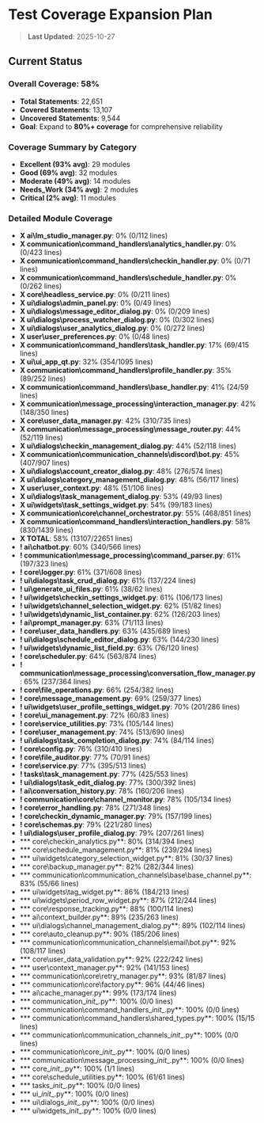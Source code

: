 # Test Coverage Expansion Plan

> **Last Updated**: 2025-10-27

## Current Status

### **Overall Coverage: 58%**
- **Total Statements**: 22,651
- **Covered Statements**: 13,107
- **Uncovered Statements**: 9,544
- **Goal**: Expand to **80%+ coverage** for comprehensive reliability

### **Coverage Summary by Category**
- **Excellent (93% avg)**: 29 modules
- **Good (69% avg)**: 32 modules
- **Moderate (49% avg)**: 14 modules
- **Needs_Work (34% avg)**: 2 modules
- **Critical (2% avg)**: 11 modules

### **Detailed Module Coverage**
- **X ai\lm_studio_manager.py**: 0% (0/112 lines)
- **X communication\command_handlers\analytics_handler.py**: 0% (0/423 lines)
- **X communication\command_handlers\checkin_handler.py**: 0% (0/71 lines)
- **X communication\command_handlers\schedule_handler.py**: 0% (0/262 lines)
- **X core\headless_service.py**: 0% (0/211 lines)
- **X ui\dialogs\admin_panel.py**: 0% (0/49 lines)
- **X ui\dialogs\message_editor_dialog.py**: 0% (0/209 lines)
- **X ui\dialogs\process_watcher_dialog.py**: 0% (0/302 lines)
- **X ui\dialogs\user_analytics_dialog.py**: 0% (0/272 lines)
- **X user\user_preferences.py**: 0% (0/48 lines)
- **X communication\command_handlers\task_handler.py**: 17% (69/415 lines)
- **X ui\ui_app_qt.py**: 32% (354/1095 lines)
- **X communication\command_handlers\profile_handler.py**: 35% (89/252 lines)
- **X communication\command_handlers\base_handler.py**: 41% (24/59 lines)
- **X communication\message_processing\interaction_manager.py**: 42% (148/350 lines)
- **X core\user_data_manager.py**: 42% (310/735 lines)
- **X communication\message_processing\message_router.py**: 44% (52/119 lines)
- **X ui\dialogs\checkin_management_dialog.py**: 44% (52/118 lines)
- **X communication\communication_channels\discord\bot.py**: 45% (407/907 lines)
- **X ui\dialogs\account_creator_dialog.py**: 48% (276/574 lines)
- **X ui\dialogs\category_management_dialog.py**: 48% (56/117 lines)
- **X user\user_context.py**: 48% (51/106 lines)
- **X ui\dialogs\task_management_dialog.py**: 53% (49/93 lines)
- **X ui\widgets\task_settings_widget.py**: 54% (99/183 lines)
- **X communication\core\channel_orchestrator.py**: 55% (468/851 lines)
- **X communication\command_handlers\interaction_handlers.py**: 58% (830/1439 lines)
- **X TOTAL**: 58% (13107/22651 lines)
- **! ai\chatbot.py**: 60% (340/566 lines)
- **! communication\message_processing\command_parser.py**: 61% (197/323 lines)
- **! core\logger.py**: 61% (371/608 lines)
- **! ui\dialogs\task_crud_dialog.py**: 61% (137/224 lines)
- **! ui\generate_ui_files.py**: 61% (38/62 lines)
- **! ui\widgets\checkin_settings_widget.py**: 61% (106/173 lines)
- **! ui\widgets\channel_selection_widget.py**: 62% (51/82 lines)
- **! ui\widgets\dynamic_list_container.py**: 62% (126/203 lines)
- **! ai\prompt_manager.py**: 63% (71/113 lines)
- **! core\user_data_handlers.py**: 63% (435/689 lines)
- **! ui\dialogs\schedule_editor_dialog.py**: 63% (144/230 lines)
- **! ui\widgets\dynamic_list_field.py**: 63% (76/120 lines)
- **! core\scheduler.py**: 64% (563/874 lines)
- **! communication\message_processing\conversation_flow_manager.py**: 65% (237/364 lines)
- **! core\file_operations.py**: 66% (254/382 lines)
- **! core\message_management.py**: 69% (259/377 lines)
- **! ui\widgets\user_profile_settings_widget.py**: 70% (201/286 lines)
- **! core\ui_management.py**: 72% (60/83 lines)
- **! core\service_utilities.py**: 73% (105/144 lines)
- **! core\user_management.py**: 74% (513/690 lines)
- **! ui\dialogs\task_completion_dialog.py**: 74% (84/114 lines)
- **! core\config.py**: 76% (310/410 lines)
- **! core\file_auditor.py**: 77% (70/91 lines)
- **! core\service.py**: 77% (395/513 lines)
- **! tasks\task_management.py**: 77% (425/553 lines)
- **! ui\dialogs\task_edit_dialog.py**: 77% (300/392 lines)
- **! ai\conversation_history.py**: 78% (160/206 lines)
- **! communication\core\channel_monitor.py**: 78% (105/134 lines)
- **! core\error_handling.py**: 78% (271/348 lines)
- **! core\checkin_dynamic_manager.py**: 79% (157/199 lines)
- **! core\schemas.py**: 79% (221/280 lines)
- **! ui\dialogs\user_profile_dialog.py**: 79% (207/261 lines)
- *** core\checkin_analytics.py**: 80% (314/394 lines)
- *** core\schedule_management.py**: 81% (239/294 lines)
- *** ui\widgets\category_selection_widget.py**: 81% (30/37 lines)
- *** core\backup_manager.py**: 82% (282/344 lines)
- *** communication\communication_channels\base\base_channel.py**: 83% (55/66 lines)
- *** ui\widgets\tag_widget.py**: 86% (184/213 lines)
- *** ui\widgets\period_row_widget.py**: 87% (212/244 lines)
- *** core\response_tracking.py**: 88% (100/114 lines)
- *** ai\context_builder.py**: 89% (235/263 lines)
- *** ui\dialogs\channel_management_dialog.py**: 89% (102/114 lines)
- *** core\auto_cleanup.py**: 90% (185/206 lines)
- *** communication\communication_channels\email\bot.py**: 92% (108/117 lines)
- *** core\user_data_validation.py**: 92% (222/242 lines)
- *** user\context_manager.py**: 92% (141/153 lines)
- *** communication\core\retry_manager.py**: 93% (81/87 lines)
- *** communication\core\factory.py**: 96% (44/46 lines)
- *** ai\cache_manager.py**: 99% (173/174 lines)
- *** communication\__init__.py**: 100% (0/0 lines)
- *** communication\command_handlers\__init__.py**: 100% (0/0 lines)
- *** communication\command_handlers\shared_types.py**: 100% (15/15 lines)
- *** communication\communication_channels\__init__.py**: 100% (0/0 lines)
- *** communication\core\__init__.py**: 100% (0/0 lines)
- *** communication\message_processing\__init__.py**: 100% (0/0 lines)
- *** core\__init__.py**: 100% (1/1 lines)
- *** core\schedule_utilities.py**: 100% (61/61 lines)
- *** tasks\__init__.py**: 100% (0/0 lines)
- *** ui\__init__.py**: 100% (0/0 lines)
- *** ui\dialogs\__init__.py**: 100% (0/0 lines)
- *** ui\widgets\__init__.py**: 100% (0/0 lines)
